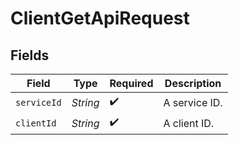 # ClientGetApiRequest


## Fields

| Field              | Type               | Required           | Description        |
| ------------------ | ------------------ | ------------------ | ------------------ |
| `serviceId`        | *String*           | :heavy_check_mark: | A service ID.      |
| `clientId`         | *String*           | :heavy_check_mark: | A client ID.       |